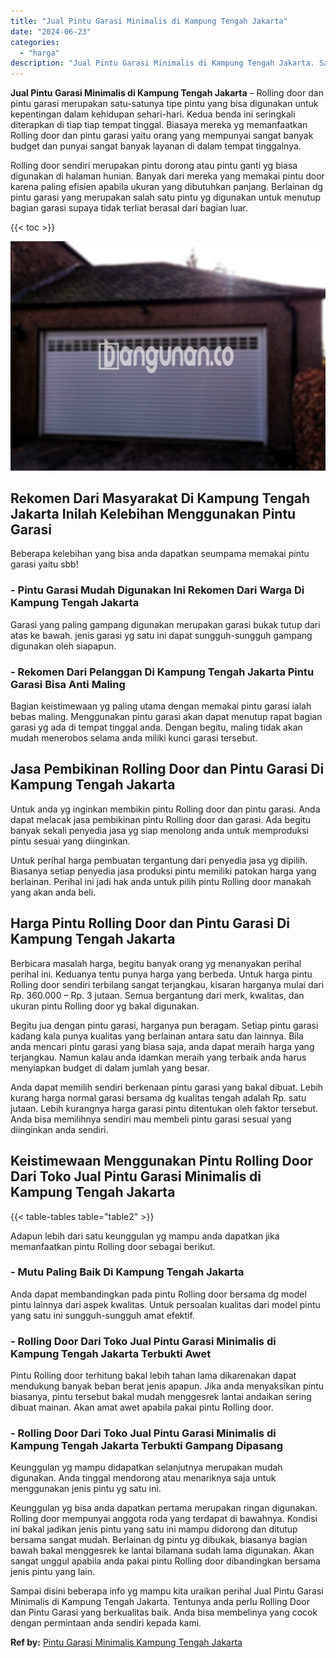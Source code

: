 ```yaml
---
title: "Jual Pintu Garasi Minimalis di Kampung Tengah Jakarta"
date: "2024-06-23"
categories: 
  - "harga"
description: "Jual Pintu Garasi Minimalis di Kampung Tengah Jakarta. Sampai disini beberapa info yg mampu kita uraikan perihal Jual Pintu Garasi Minimalis di Kampung Tenga..."
---
```


**Jual Pintu Garasi Minimalis di Kampung Tengah Jakarta** – Rolling door dan pintu garasi merupakan satu-satunya tipe pintu yang bisa digunakan untuk kepentingan dalam kehidupan sehari-hari. Kedua benda ini seringkali diterapkan di tiap tiap tempat tinggal. Biasaya mereka yg memanfaatkan Rolling door dan pintu garasi yaitu orang yang mempunyai sangat banyak budget dan punyai sangat banyak layanan di dalam tempat tinggalnya.

Rolling door sendiri merupakan pintu dorong atau pintu ganti yg biasa digunakan di halaman hunian. Banyak dari mereka yang memakai pintu door karena paling efisien apabila ukuran yang dibutuhkan panjang. Berlainan dg pintu garasi yang merupakan salah satu pintu yg digunakan untuk menutup bagian garasi supaya tidak terliat berasal dari bagian luar.

{{< toc >}}

![Jual Pintu Garasi Minimalis di Kampung Tengah Jakarta](/images/pintu-garasi-27.png)

## Rekomen Dari Masyarakat Di Kampung Tengah Jakarta Inilah Kelebihan Menggunakan Pintu Garasi

Beberapa kelebihan yang bisa anda dapatkan seumpama memakai pintu garasi yaitu sbb!

### \- Pintu Garasi Mudah Digunakan Ini Rekomen Dari Warga Di Kampung Tengah Jakarta

Garasi yang paling gampang digunakan merupakan garasi bukak tutup dari atas ke bawah. jenis garasi yg satu ini dapat sungguh-sungguh gampang digunakan oleh siapapun.

### \- Rekomen Dari Pelanggan Di Kampung Tengah Jakarta Pintu Garasi Bisa Anti Maling

Bagian keistimewaan yg paling utama dengan memakai pintu garasi ialah bebas maling. Menggunakan pintu garasi akan dapat menutup rapat bagian garasi yg ada di tempat tinggal anda. Dengan begitu, maling tidak akan mudah menerobos selama anda miliki kunci garasi tersebut.

## Jasa Pembikinan Rolling Door dan Pintu Garasi Di Kampung Tengah Jakarta

Untuk anda yg inginkan membikin pintu Rolling door dan pintu garasi. Anda dapat melacak jasa pembikinan pintu Rolling door dan garasi. Ada begitu banyak sekali penyedia jasa yg siap menolong anda untuk memproduksi pintu sesuai yang diinginkan.

Untuk perihal harga pembuatan tergantung dari penyedia jasa yg dipilih. Biasanya setiap penyedia jasa produksi pintu memiliki patokan harga yang berlainan. Perihal ini jadi hak anda untuk pilih pintu Rolling door manakah yang akan anda beli.

## Harga Pintu Rolling Door dan Pintu Garasi Di Kampung Tengah Jakarta

Berbicara masalah harga, begitu banyak orang yg menanyakan perihal perihal ini. Keduanya tentu punya harga yang berbeda. Untuk harga pintu Rolling door sendiri terbilang sangat terjangkau, kisaran harganya mulai dari Rp. 360.000 – Rp. 3 jutaan. Semua bergantung dari merk, kwalitas, dan ukuran pintu Rolling door yg bakal digunakan.

Begitu jua dengan pintu garasi, harganya pun beragam. Setiap pintu garasi kadang kala punya kualitas yang berlainan antara satu dan lainnya. Bila anda mencari pintu garasi yang biasa saja, anda dapat meraih harga yang terjangkau. Namun kalau anda idamkan meraih yang terbaik anda harus menyiapkan budget di dalam jumlah yang besar.

Anda dapat memilih sendiri berkenaan pintu garasi yang bakal dibuat. Lebih kurang harga normal garasi bersama dg kualitas tengah adalah Rp. satu jutaan. Lebih kurangnya harga garasi pintu ditentukan oleh faktor tersebut. Anda bisa memilihnya sendiri mau membeli pintu garasi sesuai yang diinginkan anda sendiri.

## Keistimewaan Menggunakan Pintu Rolling Door Dari Toko Jual Pintu Garasi Minimalis di Kampung Tengah Jakarta

{{< table-tables table="table2" >}}

Adapun lebih dari satu keunggulan yg mampu anda dapatkan jika memanfaatkan pintu Rolling door sebagai berikut.

### \- Mutu Paling Baik Di Kampung Tengah Jakarta

Anda dapat membandingkan pada pintu Rolling door bersama dg model pintu lainnya dari aspek kwalitas. Untuk persoalan kualitas dari model pintu yang satu ini sungguh-sungguh amat efektif.

### \- Rolling Door Dari Toko Jual Pintu Garasi Minimalis di Kampung Tengah Jakarta Terbukti Awet

Pintu Rolling door terhitung bakal lebih tahan lama dikarenakan dapat mendukung banyak beban berat jenis apapun. Jika anda menyaksikan pintu biasanya, pintu tersebut bakal mudah menggesrek lantai andaikan sering dibuat mainan. Akan amat awet apabila pakai pintu Rolling door.

### \- Rolling Door Dari Toko Jual Pintu Garasi Minimalis di Kampung Tengah Jakarta Terbukti Gampang Dipasang

Keunggulan yg mampu didapatkan selanjutnya merupakan mudah digunakan. Anda tinggal mendorong atau menariknya saja untuk menggunakan jenis pintu yg satu ini.

Keunggulan yg bisa anda dapatkan pertama merupakan ringan digunakan. Rolling door mempunyai anggota roda yang terdapat di bawahnya. Kondisi ini bakal jadikan jenis pintu yang satu ini mampu didorong dan ditutup bersama sangat mudah. Berlainan dg pintu yg dibukak, biasanya bagian bawah bakal menggesrek ke lantai bilamana sudah lama digunakan. Akan sangat unggul apabila anda pakai pintu Rolling door dibandingkan bersama jenis pintu yang lain.

Sampai disini beberapa info yg mampu kita uraikan perihal Jual Pintu Garasi Minimalis di Kampung Tengah Jakarta. Tentunya anda perlu Rolling Door dan Pintu Garasi yang berkualitas baik. Anda bisa membelinya yang cocok dengan permintaan anda sendiri kepada kami.

**Ref by:** [Pintu Garasi Minimalis Kampung Tengah Jakarta](https://id.wikipedia.org/wiki/Pintu)
